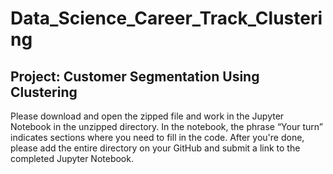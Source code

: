 # Data_Science_Career_Track_Clustering
## Project: Customer Segmentation Using Clustering

Please download and open the zipped file and work in the Jupyter Notebook in the unzipped directory. In the notebook, the phrase “Your turn” indicates sections where you need to fill in the code. After you're done, please add the entire directory on your GitHub and submit a link to the completed Jupyter Notebook.
